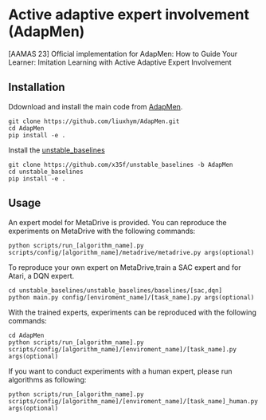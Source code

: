 # Active adaptive expert involvement (AdapMen)

[AAMAS 23] Official implementation for AdapMen: How to Guide Your Learner: Imitation Learning with Active Adaptive Expert Involvement

## Installation

Ddownload and install the main code from [AdapMen](https://github.com/liuxhym/AdapMen).

```
git clone https://github.com/liuxhym/AdapMen.git
cd AdapMen
pip install -e .
```

Install the [unstable_baselines](https://github.com/x35f/unstable_baselines)

```
git clone https://github.com/x35f/unstable_baselines -b AdapMen
cd unstable_baselines
pip install -e .
```

## Usage

An expert model for MetaDrive is provided. You can reproduce the experiments on MetaDrive with the following commands:
```
python scripts/run_[algorithm_name].py scripts/config/[algorithm_name]/metadrive/metadrive.py args(optional)
```

To reproduce your own expert on MetaDrive,train a SAC expert and for Atari, a DQN expert.  

```
cd unstable_baselines/unstable_baselines/baselines/[sac,dqn]
python main.py config/[enviroment_name]/[task_name].py args(optional)
```

With the trained experts, experiments can be reproduced with the following commands:

```
cd AdapMen
python scripts/run_[algorithm_name].py scripts/config/[algorithm_name]/[enviroment_name]/[task_name].py args(optional)
```

If you want to conduct experiments with a human expert, please run algorithms as following:

```
python scripts/run_[algorithm_name].py scripts/config/[algorithm_name]/[enviroment_name]/[task_name]_human.py args(optional)

